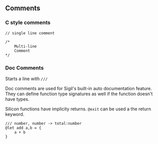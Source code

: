 ## Comments

### C style comments

    // single line comment

    /*
        Multi-line
        Comment
    */

### Doc Comments

Starts a line with `///`

Doc comments are used for Sigil's built-in auto documentation feature.
They can define function type signatures as well if the function doesn't have types.

Silicon functions have implicity returns. `@exit` can be used a the return keyword.

```silicon
/// number, number -> total:number
@let add a,b = {
    a + b
}
```
